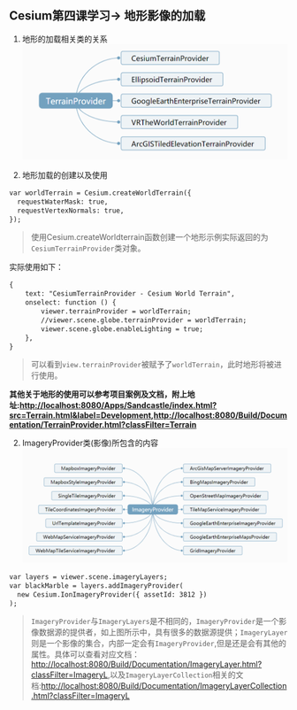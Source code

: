 ## Cesium第四课学习-> 地形影像的加载
1. 地形的加载相关类的关系
![avatar](/img/TerrainProvider.png)

2. 地形加载的创建以及使用
```
var worldTerrain = Cesium.createWorldTerrain({
  requestWaterMask: true,
  requestVertexNormals: true,
});
```
> 使用Cesium.createWorldterrain函数创建一个地形示例实际返回的为``CesiumTerrainProvider``类对象。

实际使用如下：
```
{
    text: "CesiumTerrainProvider - Cesium World Terrain",
    onselect: function () {
        viewer.terrainProvider = worldTerrain;
        //viewer.scene.globe.terrainProvider = worldTerrain;
        viewer.scene.globe.enableLighting = true;
    },
}
```
> 可以看到``view.terrainProvider``被赋予了``worldTerrain``，此时地形将被进行使用。

**其他关于地形的使用可以参考项目案例及文档，附上地址:<http://localhost:8080/Apps/Sandcastle/index.html?src=Terrain.html&label=Development>,<http://localhost:8080/Build/Documentation/TerrainProvider.html?classFilter=Terrain>**


2. ImageryProvider类(影像)所包含的内容
![avatar](/img/imageryProvider.png)

```
var layers = viewer.scene.imageryLayers;
var blackMarble = layers.addImageryProvider(
  new Cesium.IonImageryProvider({ assetId: 3812 })
);
```

> ``ImageryProvider``与``ImageryLayers``是不相同的，``ImageryProvider``是一个影像数据源的提供者，如上图所示中，具有很多的数据源提供；``ImageryLayer``则是一个影像的集合，内部一定会有``ImageryProvider``,但是还是会有其他的属性。具体可以查看对应文档：<http://localhost:8080/Build/Documentation/ImageryLayer.html?classFilter=ImageryL>,以及``ImageryLayerCollection``相关的文档:<http://localhost:8080/Build/Documentation/ImageryLayerCollection.html?classFilter=ImageryL>